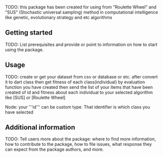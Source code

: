 <!-- 
This README describes the package. If you publish this package to pub.dev,
this README's contents appear on the landing page for your package.

For information about how to write a good package README, see the guide for
[writing package pages](https://dart.dev/guides/libraries/writing-package-pages). 

For general information about developing packages, see the Dart guide for
[creating packages](https://dart.dev/guides/libraries/create-library-packages)
and the Flutter guide for
[developing packages and plugins](https://flutter.dev/developing-packages). 
-->

TODO: this package has been created for using from "Roulette Wheel" and "SUS" (Stochastic universal sampling) method in computational intelligence like genetic, evolutionary strategy and etc algorithms

## Getting started

TODO: List prerequisites and provide or point to information on how to
start using the package.

## Usage

TODO: create or get your dataset from csv or database or etc.
after convert it to dart class then get fitness of each class(individual) by evaluation function you have created
then send the list of your items that have been created of id and fitness about each individual to your selected algorithm like [SUS] or [Roulette Wheel]

Node: your '''id''' can be custom type. That identifier is which class you have selected

## Additional information

TODO: Tell users more about the package: where to find more information, how to 
contribute to the package, how to file issues, what response they can expect 
from the package authors, and more.

